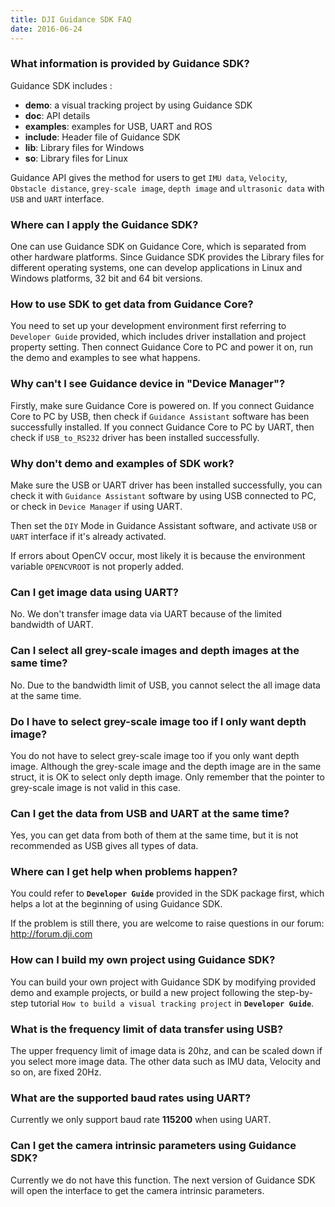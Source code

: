 ```yaml
---
title: DJI Guidance SDK FAQ
date: 2016-06-24
---
```


### What information is provided by Guidance SDK? 

Guidance SDK includes :

-	**demo**: a visual tracking project by using Guidance SDK
-	**doc**: API details
-	**examples**: examples for USB, UART and ROS
-	**include**: Header file of Guidance SDK 
-	**lib**: Library files for Windows
-	**so**: Library files for Linux

Guidance API gives the method for users to get `IMU data`, `Velocity`, `Obstacle distance`,  `grey-scale image`, `depth image` and `ultrasonic data` with `USB` and `UART` interface.

### Where can I apply the Guidance SDK?

One can use Guidance SDK on Guidance Core, which is separated from other hardware platforms. 
Since Guidance SDK provides the Library files for different operating systems, one can develop applications in Linux and Windows platforms, 32 bit and 64 bit versions. 

### How to use SDK to get data from Guidance Core?

You need to set up your development environment first referring to `Developer Guide` provided, which includes driver installation and project property setting. 
Then connect Guidance Core to PC and power it on, run the demo and examples to see what happens.

### Why can't I see Guidance device in "Device Manager"?

Firstly, make sure Guidance Core is powered on. If you connect Guidance Core to PC by USB, then check if `Guidance Assistant` software has been successfully installed. 
If you connect Guidance Core to PC by UART, then check if `USB_to_RS232` driver has been installed successfully. 

### Why don't demo and examples of SDK work?

Make sure the USB or UART driver has been installed successfully, you can check it with `Guidance Assistant` software by using USB connected to PC, or check in `Device Manager` if using UART. 

Then set the `DIY` Mode in Guidance Assistant software, and activate `USB` or `UART` interface if it's already activated. 

If errors about OpenCV occur, most likely it is because the environment variable `OPENCVROOT` is not properly added.

### Can I get image data using UART?

No. We don't transfer image data via UART because of the limited bandwidth of UART.

### Can I select all grey-scale images and depth images at the same time? 

No. Due to the bandwidth limit of USB, you cannot select the all image data at the same time.

### Do I have to select grey-scale image too if I only want depth image?

You do not have to select grey-scale image too if you only want depth image. Although the grey-scale image and the depth image are in the same struct, it is OK to select only depth image. Only remember that the pointer to grey-scale image is not valid in this case.

### Can I get the data from USB and UART at the same time?

Yes, you can get data from both of them at the same time, but it is not recommended as USB gives all types of data.

### Where can I get help when problems happen?

You could refer to **`Developer Guide`** provided in the SDK package first, which helps a lot at the beginning of using Guidance SDK. 

If the problem is still there, you are welcome to raise questions in our forum: <a href="http://forum.dji.com/forum.php?lang=en" target="_blank">http://forum.dji.com</a>

### How can I build my own project using Guidance SDK?

You can build your own project with Guidance SDK by modifying provided demo and example projects, or build a new project following the step-by-step tutorial `How to build a visual tracking project` in **`Developer Guide`**.

### What is the frequency limit of data transfer using USB?

The upper frequency limit of image data is 20hz, and can be scaled down if you select more image data. The other data such as IMU data, Velocity and so on, are fixed 20Hz.

### What are the supported baud rates using UART?

Currently we only support baud rate **115200** when using UART. 

### Can I get the camera intrinsic parameters using Guidance SDK?

Currently we do not have this function. The next version of Guidance SDK will open the interface to get the camera intrinsic parameters.